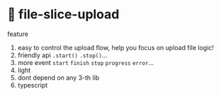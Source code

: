# 📄 file-slice-upload
feature
1. easy to control the upload flow, help you focus on upload file logic!
2. friendly api `.start()` `.stop()`...
3. more event `start` `finish` `stop` `progress` `error`...
4. light
5. dont depend on any 3-th lib
6. typescript
